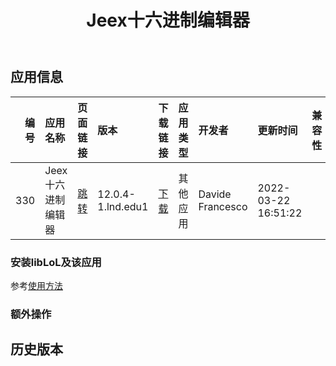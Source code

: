 ﻿---
id: 330
title: Jeex十六进制编辑器
toc: true
weight: 330
---

## 应用信息 
|   编号 | 应用名称        | 页面链接                                       | 版本                | 下载链接                                                                               | 应用类型   | 开发者              | 更新时间                | 兼容性   |
|-----:|:------------|:-------------------------------------------|:------------------|:-----------------------------------------------------------------------------------|:-------|:-----------------|:--------------------|:------|
|  330 | Jeex十六进制编辑器 | [跳转](http://app.loongapps.cn/#/detail/330) | 12.0.4-1.lnd.edu1 | [下载](http://113.24.212.22:8090/upload/file/jeex_12.0.4-1.lnd.edu1_loongarch64.deb) | 其他应用   | Davide Francesco | 2022-03-22 16:51:22 |       |
### 安装libLoL及该应用 
参考[使用方法](/docs/usage) 
### 额外操作 


## 历史版本 
 